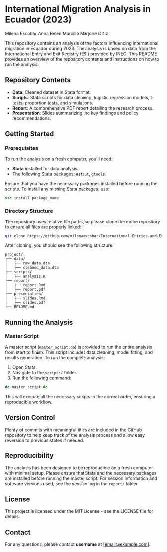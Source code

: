 # International Migration Analysis in Ecuador (2023)

Milena Escobar
Anna Belén Marcillo
Marjorie Ortiz

This repository contains an analysis of the factors influencing international migration in Ecuador during 2023. The analysis is based on data from the International Entry and Exit Registry (ESI) provided by INEC. This README provides an overview of the repository contents and instructions on how to run the analysis.

## Repository Contents

- **Data**: Cleaned dataset in Stata format.
- **Scripts**: Stata scripts for data cleaning, logistic regression models, t-tests, proportion tests, and simulations.
- **Report**: A comprehensive PDF report detailing the research process.
- **Presentation**: Slides summarizing the key findings and policy recommendations.

## Getting Started

### Prerequisites
To run the analysis on a fresh computer, you'll need:
- **Stata** installed for data analysis.
- The following Stata packages: `estout`, `gtools`.

Ensure that you have the necessary packages installed before running the scripts. To install any missing Stata packages, use:
```stata
ssc install package_name
```

### Directory Structure
The repository uses relative file paths, so please clone the entire repository to ensure all files are properly linked:
```bash
git clone https://github.com/milenaescobar/International-Entries-and-Exits-in-Ecuador.git
```

After cloning, you should see the following structure:
```
project/
├── data/
│   ├── raw_data.dta
│   ├── cleaned_data.dta
├── scripts/
│   ├── analysis.R
├── report/
│   ├── report.Rmd
│   ├── report.pdf
├── presentation/
│   ├── slides.Rmd
│   ├── slides.pdf
└── README.md
```

## Running the Analysis

### Master Script
A master script (`master_script.do`) is provided to run the entire analysis from start to finish. This script includes data cleaning, model fitting, and results generation. To run the complete analysis:

1. Open Stata.
2. Navigate to the `scripts/` folder.
3. Run the following command:
```stata
do master_script.do
```

This will execute all the necessary scripts in the correct order, ensuring a reproducible workflow.

## Version Control
Plenty of commits with meaningful titles are included in the GitHub repository to help keep track of the analysis process and allow easy reversion to previous states if needed.

## Reproducibility
The analysis has been designed to be reproducible on a fresh computer with minimal setup. Please ensure that Stata and the necessary packages are installed before running the master script. For session information and software versions used, see the session log in the `report/` folder.

## License
This project is licensed under the MIT License - see the LICENSE file for details.

## Contact
For any questions, please contact **username** at [email@example.com].
